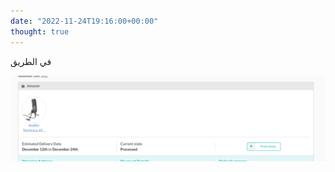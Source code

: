 ```yaml
---
date: "2022-11-24T19:16:00+00:00"
thought: true
---
```


في الطريق

![](screenshot_lynks.jpg "screenshot from lynks.com tracking orders to at2020 microphone")
